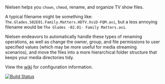 Nielsen helps you `chown`, `chmod`, rename, and organize TV show files.

A typical filename might be something like:
`The.Glades.S02E01.Family.Matters.HDTV.XviD-FQM.avi`, but a less annoying
filename would be `The Glades -02.01- Family Matters.avi`.

Nielsen endeavors to automatically handle these types of renaming operations,
as well as change the owner, group, and file permissions to user specified
values (which may be more useful for media streaming scenarios), and move the
files into a more hierarchical folder structure that keeps your media
directories tidy.

View the [wiki](https://github.com/IrishPrime/Nielsen/wiki) for configuration
information.

[![Build Status](https://travis-ci.org/IrishPrime/Nielsen.svg?branch=master)](https://travis-ci.org/IrishPrime/Nielsen)
